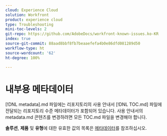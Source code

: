 ```yaml
---
cloud: Experience Cloud
solution: Workfront
product: experience cloud
type: Troubleshooting
mini-toc-levels: 2
git-repo: https://github.com/AdobeDocs/workfront-known-issues.ko-KR
index: true
source-git-commit: 88aad8bbf8fb7beaaefefa4b0e86dfd081289d50
workflow-type: ht
source-wordcount: '62'
ht-degree: 100%

---
```



# 내부용 메타데이터

[!DNL metadata].md 파일에는 리포지토리의 사용 안내서 [!DNL TOC.md] 파일에 전달되는 리포지토리 수준 메타데이터가 포함되어 있습니다. 사용 안내서의 metadata.md 콘텐츠를 변경하려면 모든 TOC.md 파일을 변경해야 합니다.

**솔루션**, **제품** 및 **유형**&#x200B;에 대한 유효한 값의 목록은 [메타데이터](https://experienceleague.adobe.com/docs/authoring-guide-exl/using/editing/user-guide-setup/metadata.html?lang=ko-KR)를 참조하십시오.
